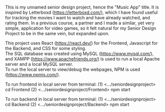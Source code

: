 This is my unnamed senior design project, hence the "Music App" title. It is inspired by Letterboxd (https://letterboxd.com/), which I have found useful for tracking the movies I want to watch and have already watched, and rating them. In a previous course, a partner and I made a similar, yet very simple, application for video games, so it felt natural for my Senior Design Project to be in the same vein, but expanded upon.

This project uses React (https://react.dev/) for the Frontend, Javascript for the Backend, and CSS for some styling.  
The SQL database was created using MySQL (https://www.mysql.com/), and XAMPP (https://www.apachefriends.org/) is used to run a local Apache server and a local MySQL server.  
To run the local server to view/debug the webpages, NPM is used (https://www.npmjs.com/).

To run frontend in local server from terminal:
(1) <.../seniordesignproject> cd Frontend 
(2) <.../seniordesignproject/Frontend> npm start 

To run backend in local server from terminal:
(1) <.../seniordesignproject> cd Backend
(2) <.../seniordesignproject/Backend> npm start

